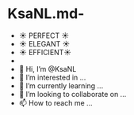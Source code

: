 # KsaNL.md- 
- ☀ PERFECT ☀
- ☀ ELEGANT ☀
- ☀ EFFICIENT☀ 
-
- 👋 Hi, I’m @KsaNL
- 👀 I’m interested in ...
- 🌱 I’m currently learning ...
- 💞️ I’m looking to collaborate on ...
- 📫 How to reach me ...
